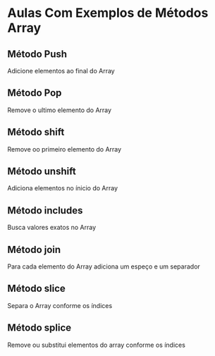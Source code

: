 # Aulas Com Exemplos de Métodos Array

## Método Push 

Adicione elementos ao final do Array 

## Método Pop

Remove o ultimo elemento do Array

## Método shift 

Remove oo primeiro elemento do Array

## Método unshift 

Adiciona elementos no ínicio do Array

## Método includes 

Busca valores exatos no Array

## Método join 

Para cada elemento do Array adiciona um espeço e um separador 

## Método slice 

Separa o Array conforme os índices

## Método splice 

Remove ou substitui elementos do array conforme os índices 